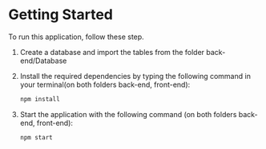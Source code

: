 # Getting Started

To run this application, follow these step.

1. Create a database and import the tables from the folder back-end/Database

2. Install the required dependencies by typing the following command in your terminal(on both folders back-end, front-end):
   ```bash
   npm install
3. Start the application with the following command (on both folders back-end, front-end):
    ```bash
    npm start
